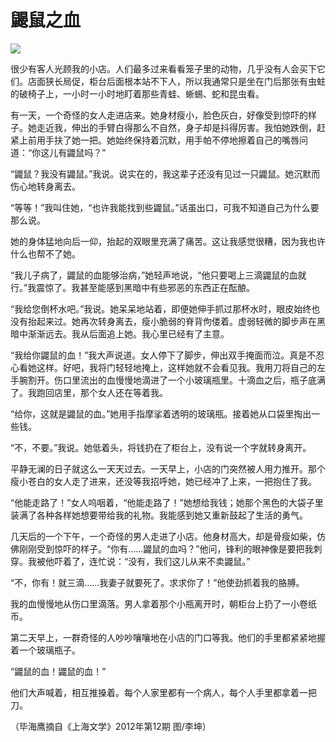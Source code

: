# 鼹鼠之血

![](http://www.yilinzazhi.com/images/yili/yili201313/yili20131369-1-l.jpg)

很少有客人光顾我的小店。人们最多过来看看笼子里的动物，几乎没有人会买下它们。店面狭长局促，柜台后面根本站不下人，所以我通常只是坐在门后那张有虫蛀的破椅子上，一小时一小时地盯着那些青蛙、蜥蜴、蛇和昆虫看。 

有一天，一个奇怪的女人走进店来。她身材瘦小，脸色灰白，好像受到惊吓的样子。她走近我，伸出的手臂白得那么不自然，身子却是抖得厉害。我怕她跌倒，赶紧上前用手扶了她一把。她始终保持着沉默，用手帕不停地擦着自己的嘴唇问道：“你这儿有鼹鼠吗？” 

“鼹鼠？我没有鼹鼠。”我说。说实在的，我这辈子还没有见过一只鼹鼠。她沉默而伤心地转身离去。 

“等等！”我叫住她，“也许我能找到些鼹鼠。”话虽出口，可我不知道自己为什么要那么说。 

她的身体猛地向后一仰，抬起的双眼里充满了痛苦。这让我感觉很糟，因为我也许什么也帮不了她。 

“我儿子病了，鼹鼠的血能够治病，”她轻声地说，“他只要喝上三滴鼹鼠的血就行。”我震惊了。我甚至能感到黑暗中有些邪恶的东西正在酝酿。 

“我给您倒杯水吧。”我说。她呆呆地站着，即便她伸手抓过那杯水时，眼皮始终也没有抬起来过。她再次转身离去，瘦小脆弱的脊背佝偻着。虚弱轻微的脚步声在黑暗中渐渐远去。我从后面追上她。我心里已经有了主意。 

“我给你鼹鼠的血！”我大声说道。女人停下了脚步，伸出双手掩面而泣。真是不忍心看她这样。好吧，我将门轻轻地掩上，这样她就不会看见我。我用刀将自己的左手腕割开。伤口里流出的血慢慢地滴进了一个小玻璃瓶里。十滴血之后，瓶子底满了。我跑回店里，那个女人还在等着我。 

“给你，这就是鼹鼠的血。”她用手指摩挲着透明的玻璃瓶。接着她从口袋里掏出一些钱。 

“不，不要。”我说。她低着头，将钱扔在了柜台上，没有说一个字就转身离开。 

平静无澜的日子就这么一天天过去。一天早上，小店的门突然被人用力推开。那个瘦小苍白的女人走了进来，还没等我招呼她，她已经冲了上来，一把抱住了我。 

“他能走路了！”女人呜咽着，“他能走路了！”她想给我钱；她那个黑色的大袋子里装满了各种各样她想要带给我的礼物。我能感到她又重新鼓起了生活的勇气。 

几天后的一个下午，一个奇怪的男人走进了小店。他身材高大，却是骨瘦如柴，仿佛刚刚受到惊吓的样子。“你有……鼹鼠的血吗？”他问，锋利的眼神像是要把我刺穿。我被他吓着了，连忙说：“没有，我们这儿从来不卖鼹鼠。” 

“不，你有！就三滴……我妻子就要死了。求求你了！”他使劲抓着我的胳膊。 

我的血慢慢地从伤口里滴落。男人拿着那个小瓶离开时，朝柜台上扔了一小卷纸币。 

第二天早上，一群奇怪的人吵吵嚷嚷地在小店的门口等我。他们的手里都紧紧地握着一个玻璃瓶子。 

“鼹鼠的血！鼹鼠的血！” 

他们大声喊着，相互推搡着。每个人家里都有一个病人，每个人手里都拿着一把刀。 

（毕海鹰摘自《上海文学》2012年第12期 图/李坤）